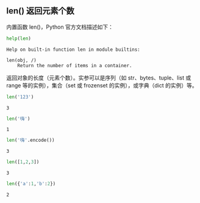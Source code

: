 ## len() 返回元素个数

内置函数 len()，Python 官方文档描述如下：


```python
help(len)
```

    Help on built-in function len in module builtins:
    
    len(obj, /)
        Return the number of items in a container.
    
    

返回对象的长度（元素个数）。实参可以是序列（如 str、bytes、tuple、list 或 range 等的实例），集合（set 或 frozenset 的实例），或字典（dict 的实例）等。


```python
len('123')
```




    3




```python
len('嗨')
```




    1




```python
len('嗨'.encode())
```




    3




```python
len([1,2,3])
```




    3




```python
len({'a':1,'b':2})
```




    2


